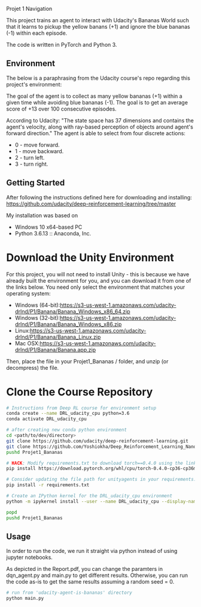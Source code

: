 
Projet 1 Navigation

[image1]: https://user-images.githubusercontent.com/10624937/42135619-d90f2f28-7d12-11e8-8823-82b970a54d7e.gif "Trained Agent"

This project trains an agent to interact with Udacity's Bananas World such that it learns to pickup the yellow banans (+1) and ignore the blue bananas (-1) within each episode.

The code is written in PyTorch and Python 3.

## Environment
The below is a paraphrasing from the Udacity course's repo regarding this project's environment:

The goal of the agent is to collect as many yellow bananas (+1) within a given time while avoiding blue bananas (-1). The goal is to get an average score of +13 over 100 consecutive episodes.

According to Udacity: "The state space has 37 dimensions and contains the agent's velocity, along with ray-based perception of objects around agent's forward direction." The agent is able to select from four discrete actions:

* 0 - move forward.
* 1 - move backward.
* 2 - turn left.
* 3 - turn right.

## Getting Started

After following the instructions defined here for downloading and installing: https://github.com/udacity/deep-reinforcement-learning/tree/master

My installation was based on 
* Windows 10 x64-based PC
* Python 3.6.13 :: Anaconda, Inc.

# Download the Unity Environment
For this project, you will not need to install Unity - this is because we have already built the environment for you, and you can download it from one of the links below. You need only select the environment that matches your operating system:
* Windows (64-bit):https://s3-us-west-1.amazonaws.com/udacity-drlnd/P1/Banana/Banana_Windows_x86_64.zip
* Windows (32-bit):https://s3-us-west-1.amazonaws.com/udacity-drlnd/P1/Banana/Banana_Windows_x86.zip
* Linux:https://s3-us-west-1.amazonaws.com/udacity-drlnd/P1/Banana/Banana_Linux.zip
* Mac OSX:https://s3-us-west-1.amazonaws.com/udacity-drlnd/P1/Banana/Banana.app.zip

Then, place the file in your Projet1_Bananas / folder, and unzip (or decompress) the file.

# Clone the Course Repository

```bash
# Instructions from Deep RL course for environment setup
conda create --name DRL_udacity_cpu python=3.6 
conda activate DRL_udacity_cpu

# after creating new conda python environment
cd <path/to/dev/directory>
git clone https://github.com/udacity/deep-reinforcement-learning.git
git clone https://github.com/Yoshiokha/Deep_Reinforcement_Learning_Nanodegree_UDACITY/Projet1_Bananas.git
pushd Projet1_Bananas

# HACK: Modify requirements.txt to download torch==0.4.0 using the link provided below. Standard installation methods using pip or conda do not work for this specific version. Please note, this link is only compatible with Windows systems. For other versions or operating systems, visit PyTorch's previous versions page to find the appropriate download link.https://pytorch.org/get-started/previous-versions/
pip install https://download.pytorch.org/whl/cpu/torch-0.4.0-cp36-cp36m-win_amd64.whl

# Consider updating the file path for unityagents in your requirements.txt file, which was originally cloned from Udacity. This adjustment will ensure that the correct version of unityagents is referenced, matching the specific needs of your project.
pip install -r requirements.txt

# Create an IPython kernel for the DRL_udacity_cpu environment
python -m ipykernel install --user --name DRL_udacity_cpu --display-name "Python 3.6 (DRL_udacity_cpu)"

popd
pushd Projet1_Bananas
```

## Usage

In order to run the code, we run it straight via python instead of using jupyter notebooks.

As depicted in the Report.pdf, you can change the paramters in dqn_agent.py and main.py to get different results. Otherwise, you can run the code as-is to get the same results assuming a random seed = 0. 

```python
# run from 'udacity-agent-is-bananas' directory
python main.py
```

